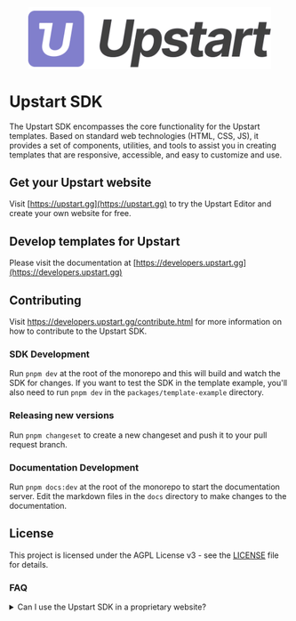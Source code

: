 <p align="center">
    <img alt="Upstart SDK" src="https://raw.githubusercontent.com/upstart-gg/upstart/main/docs/public/upstart.svg" width="437">
</p>

# Upstart SDK

The Upstart SDK encompasses the  core functionality for the Upstart templates.
Based on standard web technologies (HTML, CSS, JS), it provides a set of components, utilities, and tools to assist you
in creating templates that are responsive, accessible, and easy to customize and use.

## Get your Upstart website

Visit [https://upstart.gg](https://upstart.gg) to try the Upstart Editor and create your own website for free.


## Develop templates for Upstart

Please visit the documentation at [https://developers.upstart.gg](https://developers.upstart.gg)

## Contributing

Visit https://developers.upstart.gg/contribute.html for more information on how to contribute to the Upstart SDK.


### SDK Development

Run `pnpm dev` at the root of the monorepo and this will build and watch the SDK for changes.
If you want to test the SDK in the template example, you'll also need to run `pnpm dev` in the
`packages/template-example` directory.

### Releasing new versions

Run `pnpm changeset` to create a new changeset and push it to your pull request branch.

### Documentation Development

Run `pnpm docs:dev` at the root of the monorepo to start the documentation server.
Edit the markdown files in the `docs` directory to make changes to the documentation.

## License

This project is licensed under the AGPL License v3 - see the [LICENSE](./LICENSE) file for details.

### FAQ

<details>
<summary>Can I use the Upstart SDK in a proprietary website?</summary>

While the Upstart SDK is licensed under the GNU Affero General Public License (AGPL),
 users can still build proprietary websites using it. However, there are some key considerations:

1. The AGPL doesn't restrict the use of the library in proprietary websites.
2. If the website simply uses the library without modifying it, there's no obligation to release the website's source code.
3. However, if the website modifies the AGPL-licensed library, those modifications must be made available under the AGPL.
4. The AGPL has a "network use" clause: If the modified library is used to provide a service over a network (like a web application), the source code of the modified library must be made available to users of that service.
5. This doesn't mean the entire website code needs to be open-sourced, just the modifications to the AGPL-licensed library.

</details>
